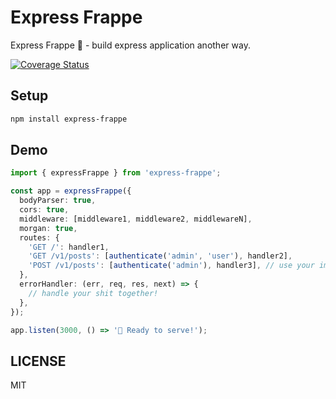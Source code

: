 # Express Frappe

Express Frappe 🥤 - build express application another way.

[![Coverage Status](https://coveralls.io/repos/github/chanlito/express-frappe/badge.svg?branch=master)](https://coveralls.io/github/chanlito/express-frappe?branch=master)

## Setup

```bash
npm install express-frappe
```

## Demo

```ts
import { expressFrappe } from 'express-frappe';

const app = expressFrappe({
  bodyParser: true,
  cors: true,
  middleware: [middleware1, middleware2, middlewareN],
  morgan: true,
  routes: {
    'GET /': handler1,
    'GET /v1/posts': [authenticate('admin', 'user'), handler2],
    'POST /v1/posts': [authenticate('admin'), handler3], // use your imagination!
  },
  errorHandler: (err, req, res, next) => {
    // handle your shit together!
  },
});

app.listen(3000, () => '🚀 Ready to serve!');
```

## LICENSE

MIT
